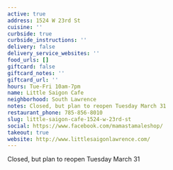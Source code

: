 ```yaml
---
active: true
address: 1524 W 23rd St
cuisine: ''
curbside: true
curbside_instructions: ''
delivery: false
delivery_service_websites: ''
food_urls: []
giftcard: false
giftcard_notes: ''
giftcard_url: ''
hours: Tue-Fri 10am-7pm
name: Little Saigon Cafe
neighborhood: South Lawrence
notes: Closed, but plan to reopen Tuesday March 31
restaurant_phone: 785-856-8010
slug: little-saigon-cafe-1524-w-23rd-st
social: https://www.facebook.com/mamastamaleshop/
takeout: true
website: http://www.littlesaigonlawrence.com/
---
```


Closed, but plan to reopen Tuesday March 31